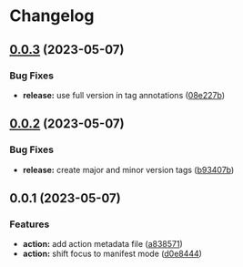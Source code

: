 # Changelog

## [0.0.3](https://github.com/jimeh/release-please-manifest-action/compare/v0.0.2...v0.0.3) (2023-05-07)


### Bug Fixes

* **release:** use full version in tag annotations ([08e227b](https://github.com/jimeh/release-please-manifest-action/commit/08e227b3057a732f0947407b8657123e5418e77c))

## [0.0.2](https://github.com/jimeh/release-please-manifest-action/compare/v0.0.1...v0.0.2) (2023-05-07)


### Bug Fixes

* **release:** create major and minor version tags ([b93407b](https://github.com/jimeh/release-please-manifest-action/commit/b93407b78f3b3f59c67aed1dd64b196fb180a591))

## 0.0.1 (2023-05-07)


### Features

* **action:** add action metadata file ([a838571](https://github.com/jimeh/release-please-manifest-action/commit/a83857102dc31f7c3f64187b6916bf8c9b07ca61))
* **action:** shift focus to manifest mode ([d0e8444](https://github.com/jimeh/release-please-manifest-action/commit/d0e8444bb458e626da00ef39967d5dc92b974baf))

